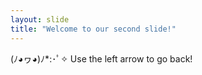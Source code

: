 ```yaml
---
layout: slide
title: "Welcome to our second slide!"
---
```

(ﾉ◕ヮ◕)ﾉ*:･ﾟ✧
Use the left arrow to go back!
